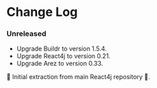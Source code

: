 # Change Log

### Unreleased

* Upgrade Buildr to version 1.5.4.
* Upgrade React4j to version 0.21.
* Upgrade Arez to version 0.33.

 ‎🎉	Initial extraction from main React4j repository ‎🎉.
